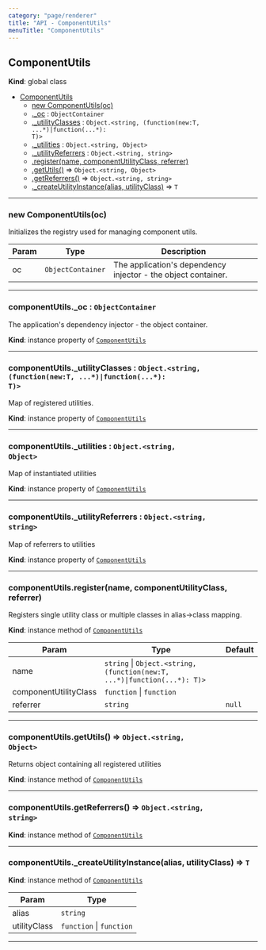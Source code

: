 ```yaml
---
category: "page/renderer"
title: "API - ComponentUtils"
menuTitle: "ComponentUtils"
---
```


## ComponentUtils&nbsp;<a name="ComponentUtils" href="https://github.com/seznam/ima/blob/v18.0.0-rc.3/packages/core/src/page/renderer/ComponentUtils.js#L8" target="_blank"><span class="icon"><i class="fas fa-external-link-alt fa-xs"></i></span></a>
**Kind**: global class  

* [ComponentUtils](#ComponentUtils)
    * [new ComponentUtils(oc)](#new_ComponentUtils_new)
    * [._oc](#ComponentUtils+_oc) : <code>ObjectContainer</code>
    * [._utilityClasses](#ComponentUtils+_utilityClasses) : <code>Object.&lt;string, (function(new:T, ...\*)\|function(...\*): T)&gt;</code>
    * [._utilities](#ComponentUtils+_utilities) : <code>Object.&lt;string, Object&gt;</code>
    * [._utilityReferrers](#ComponentUtils+_utilityReferrers) : <code>Object.&lt;string, string&gt;</code>
    * [.register(name, componentUtilityClass, referrer)](#ComponentUtils+register)
    * [.getUtils()](#ComponentUtils+getUtils) ⇒ <code>Object.&lt;string, Object&gt;</code>
    * [.getReferrers()](#ComponentUtils+getReferrers) ⇒ <code>Object.&lt;string, string&gt;</code>
    * [._createUtilityInstance(alias, utilityClass)](#ComponentUtils+_createUtilityInstance) ⇒ <code>T</code>


* * *

### new ComponentUtils(oc)&nbsp;<a name="new_ComponentUtils_new"></a>
Initializes the registry used for managing component utils.


| Param | Type | Description |
| --- | --- | --- |
| oc | <code>ObjectContainer</code> | The application's dependency injector - the        object container. |


* * *

### componentUtils.\_oc : <code>ObjectContainer</code>&nbsp;<a name="ComponentUtils+_oc" href="https://github.com/seznam/ima/blob/v18.0.0-rc.3/packages/core/src/page/renderer/ComponentUtils.js#L14" target="_blank"><span class="icon"><i class="fas fa-external-link-alt fa-xs"></i></span></a>
The application's dependency injector - the object container.

**Kind**: instance property of [<code>ComponentUtils</code>](#ComponentUtils)  

* * *

### componentUtils.\_utilityClasses : <code>Object.&lt;string, (function(new:T, ...\*)\|function(...\*): T)&gt;</code>&nbsp;<a name="ComponentUtils+_utilityClasses" href="https://github.com/seznam/ima/blob/v18.0.0-rc.3/packages/core/src/page/renderer/ComponentUtils.js#L21" target="_blank"><span class="icon"><i class="fas fa-external-link-alt fa-xs"></i></span></a>
Map of registered utilities.

**Kind**: instance property of [<code>ComponentUtils</code>](#ComponentUtils)  

* * *

### componentUtils.\_utilities : <code>Object.&lt;string, Object&gt;</code>&nbsp;<a name="ComponentUtils+_utilities" href="https://github.com/seznam/ima/blob/v18.0.0-rc.3/packages/core/src/page/renderer/ComponentUtils.js#L28" target="_blank"><span class="icon"><i class="fas fa-external-link-alt fa-xs"></i></span></a>
Map of instantiated utilities

**Kind**: instance property of [<code>ComponentUtils</code>](#ComponentUtils)  

* * *

### componentUtils.\_utilityReferrers : <code>Object.&lt;string, string&gt;</code>&nbsp;<a name="ComponentUtils+_utilityReferrers" href="https://github.com/seznam/ima/blob/v18.0.0-rc.3/packages/core/src/page/renderer/ComponentUtils.js#L35" target="_blank"><span class="icon"><i class="fas fa-external-link-alt fa-xs"></i></span></a>
Map of referrers to utilities

**Kind**: instance property of [<code>ComponentUtils</code>](#ComponentUtils)  

* * *

### componentUtils.register(name, componentUtilityClass, referrer)&nbsp;<a name="ComponentUtils+register" href="https://github.com/seznam/ima/blob/v18.0.0-rc.3/packages/core/src/page/renderer/ComponentUtils.js#L45" target="_blank"><span class="icon"><i class="fas fa-external-link-alt fa-xs"></i></span></a>
Registers single utility class or multiple classes in alias->class mapping.

**Kind**: instance method of [<code>ComponentUtils</code>](#ComponentUtils)  

| Param | Type | Default |
| --- | --- | --- |
| name | <code>string</code> \| <code>Object.&lt;string, (function(new:T, ...\*)\|function(...\*): T)&gt;</code> |  | 
| componentUtilityClass | <code>function</code> \| <code>function</code> |  | 
| referrer | <code>string</code> | <code>null</code> | 


* * *

### componentUtils.getUtils() ⇒ <code>Object.&lt;string, Object&gt;</code>&nbsp;<a name="ComponentUtils+getUtils" href="https://github.com/seznam/ima/blob/v18.0.0-rc.3/packages/core/src/page/renderer/ComponentUtils.js#L83" target="_blank"><span class="icon"><i class="fas fa-external-link-alt fa-xs"></i></span></a>
Returns object containing all registered utilities

**Kind**: instance method of [<code>ComponentUtils</code>](#ComponentUtils)  

* * *

### componentUtils.getReferrers() ⇒ <code>Object.&lt;string, string&gt;</code>&nbsp;<a name="ComponentUtils+getReferrers" href="https://github.com/seznam/ima/blob/v18.0.0-rc.3/packages/core/src/page/renderer/ComponentUtils.js#L106" target="_blank"><span class="icon"><i class="fas fa-external-link-alt fa-xs"></i></span></a>
**Kind**: instance method of [<code>ComponentUtils</code>](#ComponentUtils)  

* * *

### componentUtils.\_createUtilityInstance(alias, utilityClass) ⇒ <code>T</code>&nbsp;<a name="ComponentUtils+_createUtilityInstance" href="https://github.com/seznam/ima/blob/v18.0.0-rc.3/packages/core/src/page/renderer/ComponentUtils.js#L116" target="_blank"><span class="icon"><i class="fas fa-external-link-alt fa-xs"></i></span></a>
**Kind**: instance method of [<code>ComponentUtils</code>](#ComponentUtils)  

| Param | Type |
| --- | --- |
| alias | <code>string</code> | 
| utilityClass | <code>function</code> \| <code>function</code> | 


* * *

